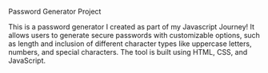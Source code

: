 Password Generator Project

This is a password generator I created as part of my Javascript Journey!
It allows users to generate secure passwords with customizable options, 
such as length and inclusion of different character types like uppercase letters, numbers, and special characters. 
The tool is built using HTML, CSS, and JavaScript.
